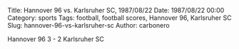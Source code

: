 Title: Hannover 96 vs. Karlsruher SC, 1987/08/22
Date: 1987/08/22 00:00
Category: sports
Tags: football, football scores, Hannover 96, Karlsruher SC
Slug: hannover-96-vs-karlsruher-sc
Author: carbonero


Hannover 96 3 - 2 Karlsruher SC
